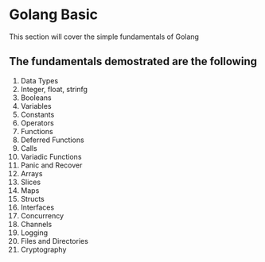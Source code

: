 # Golang Basic
This section will cover the simple fundamentals of Golang

## The fundamentals demostrated are the following

1. Data Types
2. Integer, float, strinfg
3. Booleans
4. Variables
5. Constants
6. Operators
7. Functions
8. Deferred Functions
9. Calls
10. Variadic Functions
11. Panic and Recover
12. Arrays
13. Slices
14. Maps
15. Structs
16. Interfaces
17. Concurrency
18. Channels
19. Logging
20. Files and Directories
21. Cryptography